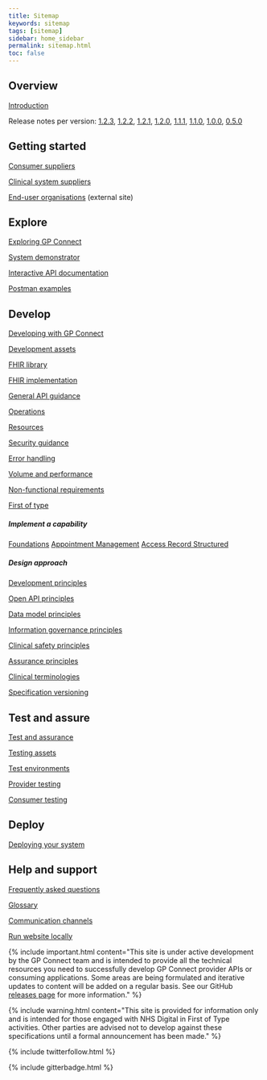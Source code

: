 ```yaml
---
title: Sitemap
keywords: sitemap
tags: [sitemap]
sidebar: home_sidebar
permalink: sitemap.html
toc: false
---
```


## Overview ##
[Introduction](index.html)

Release notes per version: [1.2.3](release_notes/overview_release_notes_1_2_3.html), [1.2.2](overview_release_notes_1_2_2.html), 
[1.2.1](overview_release_notes_1_2_1.html), [1.2.0](overview_release_notes_1_2_0.html), [1.1.1](overview_release_notes_1_1_1.html), [1.1.0](overview_release_notes_1_1_0.html), [1.0.0](overview_release_notes_1_0_0.html), [0.5.0](overview_release_notes_0_5_0.html)

## Getting started ##

[Consumer suppliers](overview_consumer_supplier.html)

[Clinical system suppliers](overview_clinical_system_supplier.html)

[End-user organisations](https://digital.nhs.uk/services/gp-connect) (external site)

## Explore ##

[Exploring GP Connect](overview_explore.html)

[System demonstrator](system_demonstrator.html)

[Interactive API documentation](system_swagger.html)

[Postman examples](system_reference_postman.html)

## Develop ##

[Developing with GP Connect](overview_development.html)

[Development assets](development_deliverables.html)

[FHIR library](development_fhir_open_source_guidance.html)

[FHIR implementation](development_fhir_api_guidance.html)

[General API guidance](development_general_api_guidance.html)

[Operations](development_fhir_operation_guidance.htm)

[Resources](development_fhir_resource_guidance.html)

[Security guidance](development_api_security_guidance.html)

[Error handling](development_fhir_error_handling_guidance.html)

[Volume and performance](development_api_volume_and_performance.html)

[Non-functional requirements](development_api_non_functional_requirements.html)

[First of type](overview_first_of_type.html)

##### Implement a capability #####
[Foundations](foundations.html)
[Appointment Management](appointments.html)
[Access Record Structured](accessrecord_structured.html)

##### Design approach #####

[Development principles](designprinciples_development_principles.html)

[Open API principles](designprinciples_open_api_principles.html)

[Data model principles](designprinciples_data_model_principles.html)

[Information governance principles](designprinciples_ig_principles.html)

[Clinical safety principles](designprinciples_clinical_safety_principles.html)

[Assurance principles](designprinciples_assurance_principles.html)

[Clinical terminologies](design_clinical_terminologies.html)

[Specification versioning](design_product_versioning.html)

## Test and assure ##

[Test and assurance](overview_test_and_assurance.html)

[Testing assets](testing_deliverables.html)

[Test environments](testing_environments.html)

[Provider testing](testing_api_provider_testing.html)

[Consumer testing](testing_api_consumer_testing.html)

## Deploy ##

[Deploying your system](overview_deployment.html)

## Help and support ##

[Frequently asked questions](support_faq.html)

[Glossary](overview_glossary.html)

[Communication channels](support_communications.html)

[Run website locally](support_run_website_locally.html)

{% include important.html content="This site is under active development by the GP Connect team and is intended to provide all the technical resources you need to successfully develop GP Connect provider APIs or consuming applications. Some areas are being formulated and iterative updates to content will be added on a regular basis. See our GitHub [releases page](https://github.com/nhsconnect/gpconnect/releases) for more information." %}

{% include warning.html content="This site is provided for information only and is intended for those engaged with NHS Digital in First of Type activities. Other parties are advised not to develop against these specifications until a formal announcement has been made." %}

{% include twitterfollow.html %}

{% include gitterbadge.html %}

